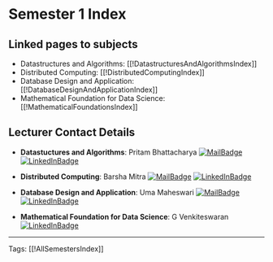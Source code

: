 # Semester 1 Index

## Linked pages to subjects
- Datastructures and Algorithms: [[!DatastructuresAndAlgorithmsIndex]]
- Distributed Computing: [[!DistributedComputingIndex]]
- Database Design and Application: [[!DatabaseDesignAndApplicationIndex]]
- Mathematical Foundation for Data Science: [[!MathematicalFoundationsIndex]]

## Lecturer Contact Details
- **Datastuctures and Algorithms**: Pritam Bhattacharya 
	[![MailBadge](https://img.shields.io/badge/-pritamb@goa.bits--pilani.ac.in-EA4335?style=for-the-badge&logo=gmail&logoColor=white)](mailto:pritamb@goa.bits-pilani.ac.in) [![LinkedInBadge](https://img.shields.io/badge/-pritamb-0e76a8?style=for-the-badge&logo=linkedin&logoColor=white)](https://www.linkedin.com/in/pritamb-1987)

-  **Distributed Computing**: Barsha Mitra 
	[![MailBadge](https://img.shields.io/badge/-barsha.mitra@hyderabad.bits--pilani.ac.in-EA4335?style=for-the-badge&logo=gmail&logoColor=white)](mailto:barsha.mitra@hyderabad.bits-pilani.ac.in) [![LinkedInBadge](https://img.shields.io/badge/-barsha--mitra-0e76a8?style=for-the-badge&logo=linkedin&logoColor=white)](https://www.linkedin.com/in/barsha-mitra-8b6351139)
	
- **Database Design and Application**: Uma Maheswari 
	[![MailBadge](https://img.shields.io/badge/-umamaheswaris@wilp.bits--pilani.ac.in-EA4335?style=for-the-badge&logo=gmail&logoColor=white)](mailto:umamaheswaris@wilp.bits-pilani.ac.in) [![LinkedInBadge](https://img.shields.io/badge/-uma--maheswari-0e76a8?style=for-the-badge&logo=linkedin&logoColor=white)](https://www.linkedin.com/in/uma-maheswari-621b8852)
	
- **Mathematical Foundation for Data Science**: G Venkiteswaran
  [![LinkedInBadge](https://img.shields.io/badge/-venkiteswaran--g-0e76a8?style=for-the-badge&logo=linkedin&logoColor=white)](https://www.linkedin.com/in/venkiteswaran-g-9506a525/)
	
---
Tags: [[!AllSemestersIndex]]